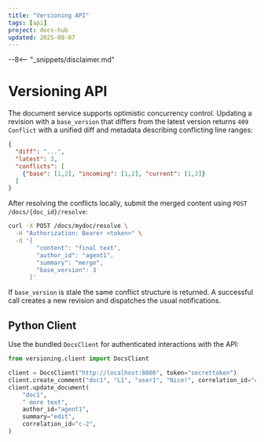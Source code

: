 ```yaml
---
title: "Versioning API"
tags: [api]
project: docs-hub
updated: 2025-08-07
---
```


--8<-- "_snippets/disclaimer.md"

# Versioning API

The document service supports optimistic concurrency control. Updating a
revision with a `base_version` that differs from the latest version returns
`409 Conflict` with a unified diff and metadata describing conflicting line
ranges:

```json
{
  "diff": "...",
  "latest": 3,
  "conflicts": [
    {"base": [1,2], "incoming": [1,2], "current": [1,2]}
  ]
}
```

After resolving the conflicts locally, submit the merged content using
`POST /docs/{doc_id}/resolve`:

```bash
curl -X POST /docs/mydoc/resolve \
  -H "Authorization: Bearer <token>" \
  -d '{
        "content": "final text",
        "author_id": "agent1",
        "summary": "merge",
        "base_version": 3
      }'
```

If `base_version` is stale the same conflict structure is returned. A
successful call creates a new revision and dispatches the usual notifications.

## Python Client

Use the bundled ``DocsClient`` for authenticated interactions with the API:

```python
from versioning.client import DocsClient

client = DocsClient("http://localhost:8000", token="secrettoken")
client.create_comment("doc1", "L1", "user1", "Nice!", correlation_id="c-1")
client.update_document(
    "doc1",
    " more text",
    author_id="agent1",
    summary="edit",
    correlation_id="c-2",
)
```
